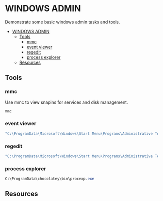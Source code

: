 # WINDOWS ADMIN

Demonstrate some basic windows admin tasks and tools.  

- [WINDOWS ADMIN](#windows-admin)
  - [Tools](#tools)
    - [mmc](#mmc)
    - [event viewer](#event-viewer)
    - [regedit](#regedit)
    - [process explorer](#process-explorer)
  - [Resources](#resources)

## Tools

### mmc

Use mmc to view snapins for services and disk management.  

```powershell
mmc
```

### event viewer

```powershell
"C:\ProgramData\Microsoft\Windows\Start Menu\Programs\Administrative Tools\Event Viewer.lnk"
```

### regedit

```powershell
"C:\ProgramData\Microsoft\Windows\Start Menu\Programs\Administrative Tools\Registry Editor.lnk"
```

### process explorer

```powershell
C:\ProgramData\chocolatey\bin\procexp.exe
```

## Resources

